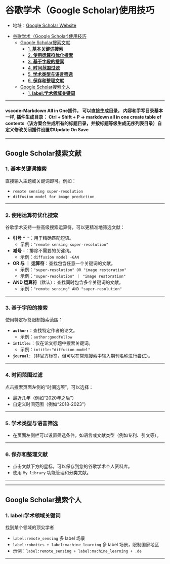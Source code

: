 # 谷歌学术（Google Scholar)使用技巧

* 地址：[Google Scholar Website](https://scholar.google.com/)

- [谷歌学术（Google Scholar)使用技巧](#谷歌学术google-scholar使用技巧)
  - [Google Scholar搜索文献](#google-scholar搜索文献)
    - [1. **基本关键词搜索**](#1-基本关键词搜索)
    - [2. **使用运算符优化搜索**](#2-使用运算符优化搜索)
    - [3. **基于字段的搜索**](#3-基于字段的搜索)
    - [4. **时间范围过滤**](#4-时间范围过滤)
    - [5. **学术类型与语言筛选**](#5-学术类型与语言筛选)
    - [6. **保存和整理文献**](#6-保存和整理文献)
  - [Google Scholar搜索个人](#google-scholar搜索个人)
    - [1. **label:学术领域关键词**](#1-label学术领域关键词)


---
#### vscode-Markdown All in One插件， 可以直接生成目录， 内容和手写目录基本一样, 插件生成目录： Ctrl + Shift + P -> markdown all in one create table of contents（该方案会生成所有的标题目录，并按标题等级生成无序列表目录）自定义修改关闭插件设置中Update On Save

---
## Google Scholar搜索文献

### 1. **基本关键词搜索**
直接输入主题或关键词即可。例如：
- `remote sensing super-resolution`
- `diffusion model for image prediction`

---

### 2. **使用运算符优化搜索**
谷歌学术支持一些高级搜索运算符，可以更精准地筛选文献：
- **引号 `" "`**：用于精确匹配短语。
  - 示例：`"remote sensing super-resolution"`
- **减号 `-`**：排除不需要的关键词。
  - 示例：`diffusion model -GAN`
- **OR 与 ｜ 运算符**：查找包含任意一个关键词的文献。
  - 示例：`"super-resolution" OR "image restoration"`
  - 示例：`"super-resolution" ｜ "image restoration"`
- **AND 运算符**（默认）：查找同时包含多个关键词的文献。
  - 示例：`"remote sensing" AND "super-resolution"`

---

### 3. **基于字段的搜索**
使用特定标签限制搜索范围：
- **`author:`**：查找特定作者的论文。
  - 示例：`author:goodfellow`
- **`intitle:`**：仅在论文标题中搜索关键词。
  - 示例：`intitle:"diffusion model"`
- **`journal:`**（非官方标签，但可以在常规搜索中输入期刊名称进行尝试）。

---

### 4. **时间范围过滤**
点击搜索页面左侧的“时间选项”，可以选择：
- 最近几年（例如“2020年之后”）
- 自定义时间范围（例如“2018-2023”）

---

### 5. **学术类型与语言筛选**
- 在页面左侧栏可以设置筛选条件，如语言或文献类型（例如专利、引文等）。

---

### 6. **保存和整理文献**
- 点击文献下方的星标，可以保存到您的谷歌学术个人资料库。
- 使用 `My library` 功能管理和分类文献。

---
---
## Google Scholar搜索个人

### 1. **label:学术领域关键词**
找到某个领域的顶尖学者
- `label:remote_sensing`
多 label 场景
- `label:robotics + label:machine_learning`
多 label 场景，限制国家地区
- 示例：`label:remote_sensing + label:machine_learning + .de`


---
